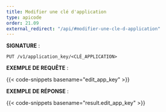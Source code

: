 ```yaml
---
title: Modifier une clé d'application
type: apicode
order: 21.09
external_redirect: "/api/#modifier-une-cle-d-application"
---
```


**SIGNATURE** :

`PUT /v1/application_key/<CLÉ_APPLICATION>`

**EXEMPLE DE REQUÊTE** :

{{< code-snippets basename="edit_app_key" >}}

**EXEMPLE DE RÉPONSE** :

{{< code-snippets basename="result.edit_app_key" >}}
